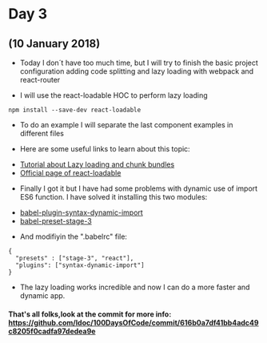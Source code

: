 # Day 3
## (10 January 2018)

* Today I don´t have too much time, but I will try to finish the basic project configuration adding code splitting and lazy loading with webpack and react-router

* I will use the react-loadable HOC to perform lazy loading

```
npm install --save-dev react-loadable
``` 

* To do an example I will separate the last component examples in different files

* Here are some useful links to learn about this topic:

- [Tutorial about Lazy loading and chunk bundles](https://react.christmas/12)
- [Official page of react-loadable](https://github.com/thejameskyle/react-loadable)

* Finally I got it but I have had some problems with dynamic use of import ES6 function. I have solved it installing this two modules:

- [babel-plugin-syntax-dynamic-import](https://www.npmjs.com/package/babel-plugin-syntax-dynamic-import)
- [babel-preset-stage-3](https://www.npmjs.com/package/babel-preset-stage-3)

* And modifiyin the ".babelrc" file:

```
{
  "presets" : ["stage-3", "react"],
  "plugins": ["syntax-dynamic-import"]
}
```

* The lazy loading works incredible and now I can do a more faster and dynamic app.

#### That's all folks,look at the commit for more info: https://github.com/ldoc/100DaysOfCode/commit/616b0a7df41bb4adc49c8205f0cadfa97dedea9e
